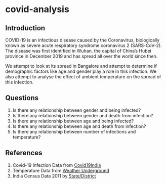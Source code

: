 # covid-analysis

## Introduction

COVID-19 is an infectious disease caused by the Coronavirus, biologically known as severe acute respiratory syndrome coronavirus 2 (SARS-CoV-2). The disease was first identified in Wuhan, the capital of China’s Hubei province in December 2019 and has spread all over the world since then. 

We attempt to look at its spread in Bangalore and attempt to determine if demographic factors like age and gender play a role in this infection. We also attempt to analyse the effect of ambient temperature on the spread of this infection.

## Questions
1. Is there any relationship between gender and being infected?
2. Is there any relationship between gender and death from infection?
3. Is there any relationship between age and being infected?
4. Is there any relationship between age and death from infection?
5. Is there any relationship between number of infections and temperature?

## References
1. Covid-19 Infection Data from [Covid19India](https://github.com/covid19india/api)
2. Temperature Data from [Weather Underground](https://www.wunderground.com/history/monthly/in/devanahalli/VOBL)
3. India Census Data 2011 by [State/District](https://censusindia.gov.in/2011census/C-series/C-13.html)
